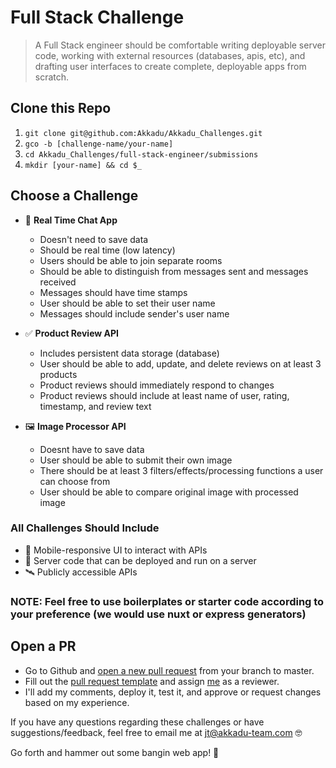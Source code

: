 # Full Stack Challenge

> A Full Stack engineer should be comfortable writing deployable server code, working with external resources (databases, apis, etc), and drafting user interfaces to create complete, deployable apps from scratch.

## Clone this Repo

1. `git clone git@github.com:Akkadu/Akkadu_Challenges.git`
2. `gco -b [challenge-name/your-name]`
3. `cd Akkadu_Challenges/full-stack-engineer/submissions`
4. `mkdir [your-name] && cd $_`

## Choose a Challenge

- 💬 **Real Time Chat App**
  - Doesn't need to save data
  - Should be real time (low latency)
  - Users should be able to join separate rooms
  - Should be able to distinguish from messages sent and messages received
  - Messages should have time stamps
  - User should be able to set their user name
  - Messages should include sender's user name

- ✅ **Product Review API**
  - Includes persistent data storage (database)
  - User should be able to add, update, and delete reviews on at least 3 products
  - Product reviews should immediately respond to changes
  - Product reviews should include at least name of user, rating, timestamp, and review text

- 🖼 **Image Processor API**
  - Doesnt have to save data
  - User should be able to submit their own image
  - There should be at least 3 filters/effects/processing functions a user can choose from
  - User should be able to compare original image with processed image

### All Challenges Should Include

- 📱 Mobile-responsive UI to interact with APIs
- 👾 Server code that can be deployed and run on a server
- 🛰 Publicly accessible APIs

### NOTE: Feel free to use boilerplates or starter code according to your preference (we would use nuxt or express generators)

## Open a PR

- Go to Github and [open a new pull request][open-pull-request] from your branch to master.
- Fill out the [pull request template][pull-request-template] and assign [me][pterobyte] as a reviewer.
- I'll add my comments, deploy it, test it, and approve or request changes based on my experience.

If you have any questions regarding these challenges or have suggestions/feedback, feel free to email me at jt@akkadu-team.com 🤓

Go forth and hammer out some bangin web app! 🔨

[create-nuxt-app]: https://nuxtjs.org/guide/installation/
[express-generator]: https://expressjs.com/en/starter/generator.html
[open-pull-request]: https://github.com/Akkadu/Akkadu_Challenges/compare
[pull-request-template]: https://github.com/Akkadu/Akkadu_Challenges/blob/master/.github/pull_request_template.md
[pterobyte]: https://github.com/Pterobyte
